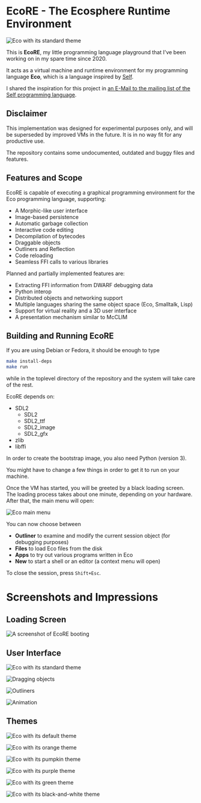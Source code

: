 # EcoRE - The Ecosphere Runtime Environment

![Eco with its standard theme](./doc/repo/resources/eco_main.png)

This is **EcoRE**, my little programming language playground that I've been working on in my spare time since 2020.

It acts as a virtual machine and runtime environment for my programming language **Eco**, which is a language inspired by [Self](https://selflanguage.org/).

I shared the inspiration for this project in [an E-Mail to the mailing list of the Self programming language](https://lists.selflanguage.org/archives/list/self-interest@lists.selflanguage.org/thread/NGRNRIPZZJTUDMFBRRYUXG56TEQJORG6/).

## Disclaimer

This implementation was designed for experimental purposes only, and will be superseded by improved VMs in the future. It is in no way fit for any productive use.

The repository contains some undocumented, outdated and buggy files and features.

## Features and Scope

EcoRE is capable of executing a graphical programming environment for the Eco programming language, supporting:

 - A Morphic-like user interface
 - Image-based persistence
 - Automatic garbage collection
 - Interactive code editing
 - Decompilation of bytecodes
 - Draggable objects
 - Outliners and Reflection
 - Code reloading
 - Seamless FFI calls to various libraries

Planned and partially implemented features are:

 - Extracting FFI information from DWARF debugging data
 - Python interop
 - Distributed objects and networking support
 - Multiple languages sharing the same object space (Eco, Smalltalk, Lisp)
 - Support for virtual reality and a 3D user interface
 - A presentation mechanism similar to McCLIM

## Building and Running EcoRE

If you are using Debian or Fedora, it should be enough to type

```sh
make install-deps
make run
```

while in the toplevel directory of the repository and the system will take care of the rest.

EcoRE depends on:
 - SDL2
   - SDL2
   - SDL2_ttf
   - SDL2_image
   - SDL2_gfx
 - zlib
 - libffi

In order to create the bootstrap image, you also need Python (version 3).

You might have to change a few things in order to get it to run on your machine.

Once the VM has started, you will be greeted by a black loading screen. The loading process takes about one minute, depending on your hardware. After that, the main menu will open:

![Eco main menu](./doc/repo/resources/eco_menu.png)

You can now choose between
 - **Outliner** to examine and modify the current session object (for debugging purposes)
 - **Files** to load Eco files from the disk
 - **Apps** to try out various programs written in Eco
 - **New** to start a shell or an editor (a context menu will open)

To close the session, press `Shift+Esc`.

# Screenshots and Impressions

## Loading Screen

![A screenshot of EcoRE booting](./doc/repo/resources/eco_loading.png)

## User Interface

![Eco with its standard theme](./doc/repo/resources/eco_main.png)

![Dragging objects](./doc/repo/resources/eco_dragging_objects.gif)

![Outliners](./doc/repo/resources/eco_outliners.gif)

![Animation](./doc/repo/resources/eco_animation.gif)

## Themes

![Eco with its default theme](./doc/repo/resources/eco_main.png)

![Eco with its orange theme](./doc/repo/resources/eco_theme_orange.png)

![Eco with its pumpkin theme](./doc/repo/resources/eco_theme_pumpkin.png)

![Eco with its purple theme](./doc/repo/resources/eco_theme_purple.png)

![Eco with its green theme](./doc/repo/resources/eco_theme_green.png)

![Eco with its black-and-white theme](./doc/repo/resources/eco_theme_black.png)
